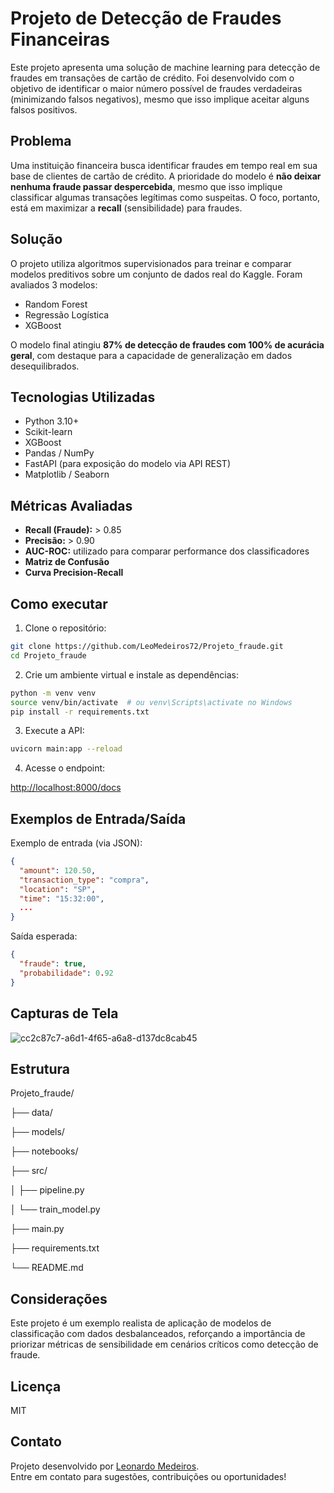 # Projeto de Detecção de Fraudes Financeiras

Este projeto apresenta uma solução de machine learning para detecção de fraudes em transações de cartão de crédito. Foi desenvolvido com o objetivo de identificar o maior número possível de fraudes verdadeiras (minimizando falsos negativos), mesmo que isso implique aceitar alguns falsos positivos.

## Problema

Uma instituição financeira busca identificar fraudes em tempo real em sua base de clientes de cartão de crédito. A prioridade do modelo é **não deixar nenhuma fraude passar despercebida**, mesmo que isso implique classificar algumas transações legítimas como suspeitas. O foco, portanto, está em maximizar a **recall** (sensibilidade) para fraudes.

## Solução

O projeto utiliza algoritmos supervisionados para treinar e comparar modelos preditivos sobre um conjunto de dados real do Kaggle. Foram avaliados 3 modelos:

- Random Forest
- Regressão Logística
- XGBoost

O modelo final atingiu **87% de detecção de fraudes com 100% de acurácia geral**, com destaque para a capacidade de generalização em dados desequilibrados.

## Tecnologias Utilizadas

- Python 3.10+
- Scikit-learn
- XGBoost
- Pandas / NumPy
- FastAPI (para exposição do modelo via API REST)
- Matplotlib / Seaborn

## Métricas Avaliadas

- **Recall (Fraude):** > 0.85  
- **Precisão:** > 0.90  
- **AUC-ROC:** utilizado para comparar performance dos classificadores  
- **Matriz de Confusão**  
- **Curva Precision-Recall**

## Como executar

1. Clone o repositório:

```bash
git clone https://github.com/LeoMedeiros72/Projeto_fraude.git
cd Projeto_fraude
```

2. Crie um ambiente virtual e instale as dependências:

```bash
python -m venv venv
source venv/bin/activate  # ou venv\Scripts\activate no Windows
pip install -r requirements.txt
```

3. Execute a API:

```bash
uvicorn main:app --reload
```

4. Acesse o endpoint:

[http://localhost:8000/docs](http://localhost:8000/docs)

## Exemplos de Entrada/Saída

Exemplo de entrada (via JSON):

```json
{
  "amount": 120.50,
  "transaction_type": "compra",
  "location": "SP",
  "time": "15:32:00",
  ...
}
```

Saída esperada:

```json
{
  "fraude": true,
  "probabilidade": 0.92
}
```

## Capturas de Tela

![cc2c87c7-a6d1-4f65-a6a8-d137dc8cab45](https://github.com/user-attachments/assets/93c0d7a5-b287-4f6e-b654-c7b560bf74fa)

## Estrutura

Projeto_fraude/

├── data/

├── models/

├── notebooks/

├── src/

│   ├── pipeline.py

│   └── train_model.py

├── main.py

├── requirements.txt

└── README.md

## Considerações 

Este projeto é um exemplo realista de aplicação de modelos de classificação com dados desbalanceados, reforçando a importância de priorizar métricas de sensibilidade em cenários críticos como detecção de fraude.

## Licença

MIT

## Contato

Projeto desenvolvido por [Leonardo Medeiros](https://www.linkedin.com/in/leonardo-santos-medeiros/).  
Entre em contato para sugestões, contribuições ou oportunidades!

